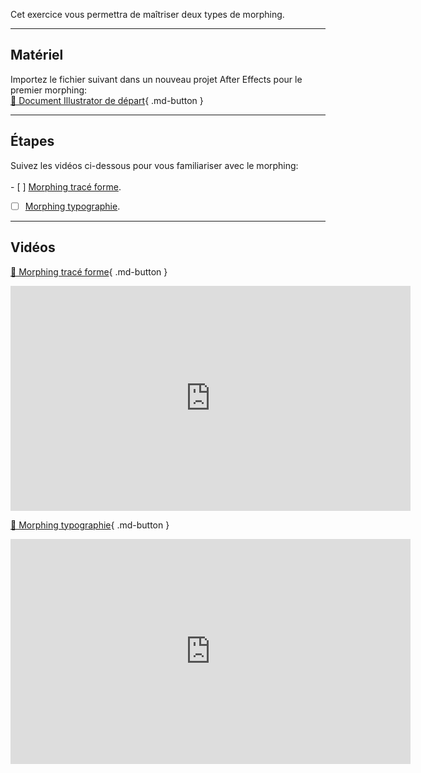 



 Cet exercice vous permettra de maîtriser deux types de morphing.    
***  

## Matériel

Importez le fichier suivant dans un nouveau projet After Effects pour le premier morphing:   
[📁 Document Illustrator de départ](https://cmontmorency365.sharepoint.com/:u:/s/TIM-582214-Animation2d77/EYzBRYAv0IBGoLCP5ZQTKxUBpwCVUQ3-H-OYj7B6SuIhBg?e=TIQtIs){ .md-button }   <br>

***  
## Étapes
Suivez les vidéos ci-dessous pour vous familiariser avec le morphing:   
<br>- [ ] <a href="https://cmontmorency365.sharepoint.com/:v:/s/TIM-582214-Animation2d77/ET6FfMb7QjBIheACbhg8xC8BN1bVKyydoA9IY7-DTeSnFw?e=f5UZRD">Morphing tracé forme</a>.
- [ ] <a href="https://cmontmorency365.sharepoint.com/:v:/s/TIM-582214-Animation2d77/Eex6JK2AEQxCtvjGarOfz_YB6APa3x2WKCTPNeCrsPYQzw?e=YNcyrB">Morphing typographie</a>.

***  

## Vidéos

[📁 Morphing tracé forme](https://cmontmorency365.sharepoint.com/:v:/s/TIM-582214-Animation2d77/ET6FfMb7QjBIheACbhg8xC8BN1bVKyydoA9IY7-DTeSnFw?e=f5UZRD){ .md-button }   <br>
<iframe src="https://cmontmorency365.sharepoint.com/sites/TIM-582214-Animation2d77/_layouts/15/embed.aspx?UniqueId=c67c853e-42fb-4830-85e0-026e183cc42f&embed=%7B%22ust%22%3Atrue%2C%22hv%22%3A%22CopyEmbedCode%22%7D&referrer=StreamWebApp&referrerScenario=EmbedDialog.Create" width="640" height="360" frameborder="0" scrolling="no" allowfullscreen title="01_morphing_trace_forme.mp4"></iframe>
   

[📁 Morphing typographie](https://cmontmorency365.sharepoint.com/:v:/s/TIM-582214-Animation2d77/Eex6JK2AEQxCtvjGarOfz_YB6APa3x2WKCTPNeCrsPYQzw?e=YNcyrB){ .md-button }   <br>
<iframe src="https://cmontmorency365.sharepoint.com/sites/TIM-582214-Animation2d77/_layouts/15/embed.aspx?UniqueId=ad247aec-1180-420c-b6f8-c66ab39fcff6&embed=%7B%22ust%22%3Atrue%2C%22hv%22%3A%22CopyEmbedCode%22%7D&referrer=StreamWebApp&referrerScenario=EmbedDialog.Create" width="640" height="360" frameborder="0" scrolling="no" allowfullscreen title="02_morphing_typographie.mp4"></iframe>
   
